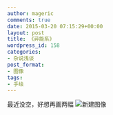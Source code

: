 ```yaml
---
author: mageric
comments: true
date: 2015-03-20 07:15:29+00:00
layout: post
title: 《异能系》
wordpress_id: 158
categories:
- 杂说浅谈
post_format:
- 图像
tags:
- 手绘
---
```


最近没空，好想再画两幅
![新建图像](http://7xvk1t.com1.z0.glb.clouddn.com/image/paints/animation.jpg)
